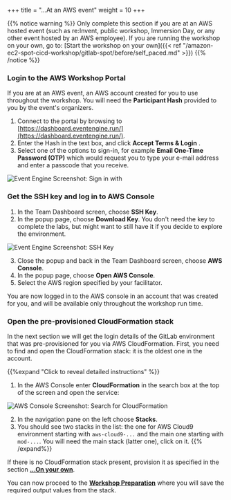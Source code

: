 +++
title = "...At an AWS event"
weight = 10
+++

{{% notice warning %}}
Only complete this section if you are at an AWS hosted event (such as re:Invent, public workshop, Immersion Day, or any other event hosted by an AWS employee). If you are running the workshop on your own, go to: [Start the workshop on your own]({{< ref "/amazon-ec2-spot-cicd-workshop/gitlab-spot/before/self_paced.md" >}})
{{% /notice %}}

### Login to the AWS Workshop Portal

If you are at an AWS event, an AWS account created for you to use throughout the workshop. You will need the **Participant Hash** provided to you by the event's organizers.

1. Connect to the portal by browsing to [https://dashboard.eventengine.run/](https://dashboard.eventengine.run/).
2. Enter the Hash in the text box, and click **Accept Terms & Login** .
3. Select one of the options to sign-in, for example **Email One-Time Password (OTP)** which would request you to type your e-mail address and enter a passcode that you receive.

![Event Engine Screenshot: Sign in with](/images/gitlab-spot/EE-SignInMethod.png)

### Get the SSH key and log in to AWS Console

1. In the Team Dashboard screen, choose **SSH Key**.
2. In the popup page, choose **Download Key**. You don't need the key to complete the labs, but might want to still have it if you decide to explore the environment.

![Event Engine Screenshot: SSH Key](/images/gitlab-spot/EE-SSHKey.png)

3. Close the popup and back in the Team Dashboard screen, choose **AWS Console**.
4. In the popup page, choose **Open AWS Console**.
5. Select the AWS region specified by your facilitator.

You are now logged in to the AWS console in an account that was created for you, and will be available only throughout the workshop run time.

### Open the pre-provisioned CloudFormation stack

In the next section we will get the login details of the GitLab environment that was pre-provisioned for you via AWS CloudFormation. First, you need to find and open the CloudFormation stack: it is the oldest one in the account.

{{%expand "Click to reveal detailed instructions" %}}
1. In the AWS Console enter **CloudFormation** in the search box at the top of the screen and open the service:

![AWS Console Screenshot: Search for CloudFormation](/images/gitlab-spot/AWSConsole-CloudFormationSearch.png)

2. In the navigation pane on the left choose **Stacks**.
3. You should see two stacks in the list: the one for AWS Cloud9 environment starting with `aws-cloud9-...` and the main one starting with `mod-...`. You will need the main stack (latter one), click on it.
{{% /expand%}}

If there is no CloudFormation stack present, provision it as specified in the section [**...On your own**](self_paced.html).

You can now proceed to the [**Workshop Preparation**](/amazon-ec2-spot-cicd-workshop/gitlab-spot/010-prep.html) where you will save the required output values from the stack.